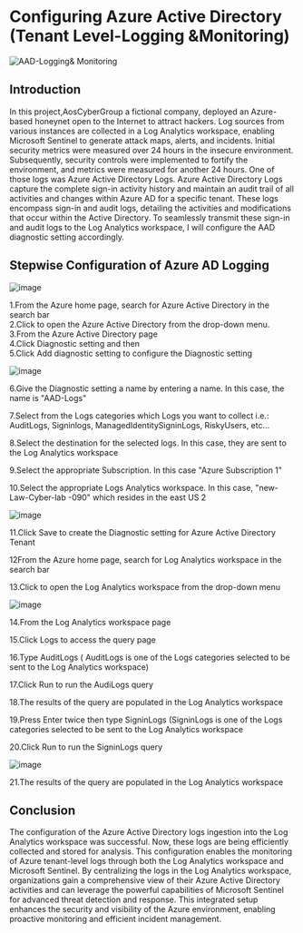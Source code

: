 
# Configuring Azure Active Directory (Tenant Level-Logging &Monitoring)
![AAD-Logging& Monitoring ](https://github.com/NATASHASAINI/AZURETENANT/assets/156629309/59a50e19-33ad-48ab-8e44-18fba036c2f0)

## Introduction
In this project,AosCyberGroup a fictional company, deployed an Azure-based honeynet open to the Internet to attract hackers. Log sources from various instances are collected in a Log Analytics workspace, enabling Microsoft Sentinel to generate attack maps, alerts, and incidents. Initial security metrics were measured over 24 hours in the insecure environment. Subsequently, security controls were implemented to fortify the environment, and metrics were measured for another 24 hours. One of those logs was Azure Active Directory Logs. Azure Active Directory Logs capture the complete sign-in activity history and maintain an audit trail of all activities and changes within Azure AD for a specific tenant. These logs encompass sign-in and audit logs, detailing the activities and modifications that occur within the Active Directory. To seamlessly transmit these sign-in and audit logs to the Log Analytics workspace, I will configure the AAD diagnostic setting accordingly.

## Stepwise Configuration of Azure AD Logging

![image](https://github.com/NATASHASAINI/AZURETENANT/assets/156629309/8aa8a261-a5ed-46ca-9b5d-c5435335cacd)


1.From the Azure home page, search for Azure Active Directory in the search bar<br>
2.Click to open the Azure Active Directory from the drop-down menu.<br>
3.From the Azure Active Directory page<br>
4.Click Diagnostic setting and then<br>
5.Click Add diagnostic setting to configure the Diagnostic setting<br>

![image](https://github.com/NATASHASAINI/AZURETENANT/assets/156629309/69e5e045-177b-4bbd-b276-5f2574517abc)

6.Give the Diagnostic setting a name by entering a name. In this case, the name is "AAD-Logs"<br>

7.Select from the Logs categories which Logs you want to collect i.e.: AuditLogs, Signinlogs, ManagedIdentitySigninLogs, RiskyUsers, etc...<br>

8.Select the destination for the selected logs. In this case, they are sent to the Log Analytics workspace<br>

9.Select the appropriate Subscription. In this case "Azure Subscription 1"<br>

10.Select the appropriate Logs Analytics workspace. In this case, "new-Law-Cyber-lab -090" which resides in the east US 2<br>

![image](https://github.com/NATASHASAINI/AZURETENANT/assets/156629309/b8134526-ff56-45a4-a6e8-ba0eeaddd386)


11.Click Save to create the Diagnostic setting for Azure Active Directory Tenant<br>

12From the Azure home page, search for Log Analytics workspace in the search bar<br>

13.Click to open the Log Analytics workspace from the drop-down menu<br>

![image](https://github.com/NATASHASAINI/AZURETENANT/assets/156629309/f9c851c5-f704-41ac-858e-52e61180c4e1)


14.From the Log Analytics workspace page<br>

15.Click Logs to access the query page<br>

16.Type AuditLogs ( AuditLogs is one of the Logs categories selected to be sent to the Log Analytics workspace)<br>

17.Click Run to run the AudiLogs query<br>

18.The results of the query are populated in the Log Analytics workspace<br>

19.Press Enter twice then type SigninLogs (SigninLogs is one of the Logs categories selected to be sent to the Log Analytics workspace<br>

20.Click Run to run the SigninLogs query<br>

![image](https://github.com/NATASHASAINI/AZURETENANT/assets/156629309/2279c392-1ab5-484f-b317-390f995255fb)

21.The results of the query are populated in the Log Analytics workspace<br>

## Conclusion

The configuration of the Azure Active Directory logs ingestion into the Log Analytics workspace was successful. Now, these logs are being efficiently collected and stored for analysis. This configuration enables the monitoring of Azure tenant-level logs through both the Log Analytics workspace and Microsoft Sentinel. By centralizing the logs in the Log Analytics workspace, organizations gain a comprehensive view of their Azure Active Directory activities and can leverage the powerful capabilities of Microsoft Sentinel for advanced threat detection and response. This integrated setup enhances the security and visibility of the Azure environment, enabling proactive monitoring and efficient incident management.



